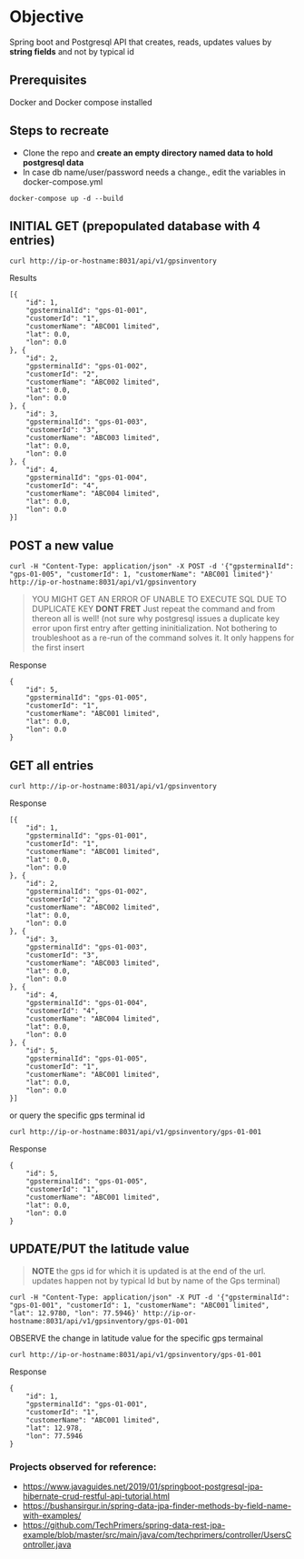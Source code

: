 # Objective
Spring boot and Postgresql API that creates, reads, updates values by **string fields** and not by typical id

## Prerequisites
Docker and Docker compose installed

## Steps to recreate
* Clone the repo and **create an empty directory named data to hold postgresql data**
* In case db name/user/password needs a change., edit the variables in docker-compose.yml

```
docker-compose up -d --build
```

## INITIAL GET (prepopulated database with 4 entries)

```
curl http://ip-or-hostname:8031/api/v1/gpsinventory
```

Results

```
[{
    "id": 1,
    "gpsterminalId": "gps-01-001",
    "customerId": "1",
    "customerName": "ABC001 limited",
    "lat": 0.0,
    "lon": 0.0
}, {
    "id": 2,
    "gpsterminalId": "gps-01-002",
    "customerId": "2",
    "customerName": "ABC002 limited",
    "lat": 0.0,
    "lon": 0.0
}, {
    "id": 3,
    "gpsterminalId": "gps-01-003",
    "customerId": "3",
    "customerName": "ABC003 limited",
    "lat": 0.0,
    "lon": 0.0
}, {
    "id": 4,
    "gpsterminalId": "gps-01-004",
    "customerId": "4",
    "customerName": "ABC004 limited",
    "lat": 0.0,
    "lon": 0.0
}]
```

## POST a new value
```
curl -H "Content-Type: application/json" -X POST -d '{"gpsterminalId": "gps-01-005", "customerId": 1, "customerName": "ABC001 limited"}' http://ip-or-hostname:8031/api/v1/gpsinventory
```

> YOU MIGHT GET AN ERROR OF UNABLE TO EXECUTE SQL DUE TO DUPLICATE KEY
> **DONT FRET** Just repeat the command and from thereon all is well! (not sure why postgresql issues a duplicate key error upon first entry after getting ininitialization. Not bothering to troubleshoot as a re-run of the command solves it. It only happens for the first insert

Response
```
{
    "id": 5,
    "gpsterminalId": "gps-01-005",
    "customerId": "1",
    "customerName": "ABC001 limited",
    "lat": 0.0,
    "lon": 0.0
}
```

## GET all entries
```
curl http://ip-or-hostname:8031/api/v1/gpsinventory
```

Response
```
[{
    "id": 1,
    "gpsterminalId": "gps-01-001",
    "customerId": "1",
    "customerName": "ABC001 limited",
    "lat": 0.0,
    "lon": 0.0
}, {
    "id": 2,
    "gpsterminalId": "gps-01-002",
    "customerId": "2",
    "customerName": "ABC002 limited",
    "lat": 0.0,
    "lon": 0.0
}, {
    "id": 3,
    "gpsterminalId": "gps-01-003",
    "customerId": "3",
    "customerName": "ABC003 limited",
    "lat": 0.0,
    "lon": 0.0
}, {
    "id": 4,
    "gpsterminalId": "gps-01-004",
    "customerId": "4",
    "customerName": "ABC004 limited",
    "lat": 0.0,
    "lon": 0.0
}, {
    "id": 5,
    "gpsterminalId": "gps-01-005",
    "customerId": "1",
    "customerName": "ABC001 limited",
    "lat": 0.0,
    "lon": 0.0
}]
```

or query  the specific gps terminal id

```
curl http://ip-or-hostname:8031/api/v1/gpsinventory/gps-01-001
```

Response
```
{
    "id": 5,
    "gpsterminalId": "gps-01-005",
    "customerId": "1",
    "customerName": "ABC001 limited",
    "lat": 0.0,
    "lon": 0.0
}
```

## UPDATE/PUT the latitude value 
> **NOTE** the gps id for which it is updated is at the end of the url. updates happen not by typical Id but by name of the Gps terminal)

```
curl -H "Content-Type: application/json" -X PUT -d '{"gpsterminalId": "gps-01-001", "customerId": 1, "customerName": "ABC001 limited", "lat": 12.9780, "lon": 77.5946}' http://ip-or-hostname:8031/api/v1/gpsinventory/gps-01-001
```

OBSERVE the change in latitude value for the specific gps termainal

```
curl http://ip-or-hostname:8031/api/v1/gpsinventory/gps-01-001
```

Response
```
{
    "id": 1,
    "gpsterminalId": "gps-01-001",
    "customerId": "1",
    "customerName": "ABC001 limited",
    "lat": 12.978,
    "lon": 77.5946
}
```

### Projects observed for reference:
* https://www.javaguides.net/2019/01/springboot-postgresql-jpa-hibernate-crud-restful-api-tutorial.html
* https://bushansirgur.in/spring-data-jpa-finder-methods-by-field-name-with-examples/
* https://github.com/TechPrimers/spring-data-rest-jpa-example/blob/master/src/main/java/com/techprimers/controller/UsersController.java
